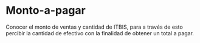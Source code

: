 # Monto-a-pagar
Conocer el monto de ventas y cantidad de ITBIS, para a través de esto percibir la cantidad de efectivo con la finalidad de obtener un total a pagar.
